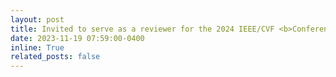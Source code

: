 ```yaml
---
layout: post
title: Invited to serve as a reviewer for the 2024 IEEE/CVF <b>Conference on Computer Vision and Pattern Recognition</b> (<b>CVPR’24</b>)!
date: 2023-11-19 07:59:00-0400
inline: True
related_posts: false
---
```

